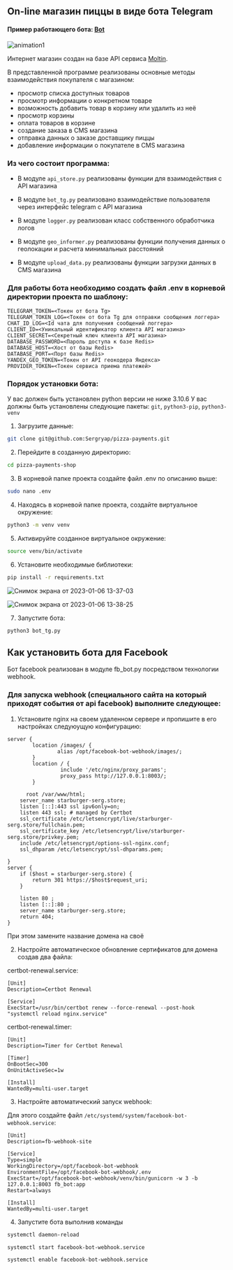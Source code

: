 ## On-line магазин пиццы в виде бота Telegram
#### Пример работающего бота: [Bot](https://t.me/pizza_sergryap_bot)

![animation1](https://user-images.githubusercontent.com/99894266/210982091-844ba29f-75d2-4629-a7a9-06ea9fcbf685.gif)


Интернет магазин создан на базе API сервиса [Moltin](https://www.moltin.com/).

В представленной программе реализованы основные методы взаимодействия покупателя с магазином:

* просмотр списка доступных товаров
* просмотр информации о конкретном товаре
* возможность добавить товар в корзину или удалить из неё
* просмотр корзины
* оплата товаров в корзине
* создание заказа в CMS магазина
* отправка данных о заказе доставщику пиццы
* добавление информации о покупателе в CMS магазина

### Из чего состоит программа:

* В модуле `api_store.py` реализованы функции для взаимодействия с API магазина

* В модуле `bot_tg.py` реализовано взаимодействие пользователя через интерфейс telegram с API магазина

* В модуле `logger.py` реализован класс собственного обработчика логов

* В модуле `geo_informer.py` реализованы функции получения данных о геолокации и расчета минимальных расстояний

* В модуле `upload_data.py` реализованы функции загрузки данных в CMS магазина


### Для работы бота необходимо создать файл .env в корневой директории проекта по шаблону:

```
TELEGRAM_TOKEN=<Токен от бота Tg>
TELEGRAM_TOKEN_LOG=<Токен от бота Tg для отправки сообщения логгера>
CHAT_ID_LOG=<Id чата для получения сообщений логгера>
CLIENT_ID=<Уникальный идентификатор клиента API магазина>
CLIENT_SECRET=<Секретный ключ клиента API магазина>
DATABASE_PASSWORD=<Пароль доступа к базе Redis>
DATABASE_HOST=<Хост от базы Redis>
DATABASE_PORT=<Порт базы Redis>
YANDEX_GEO_TOKEN=<Токен от API геокодера Яндекса>
PROVIDER_TOKEN=<Токен сервиса приема платежей>
```

### Порядок установки бота:

У вас должен быть установлен python версии не ниже 3.10.6
У вас должны быть установлены следующие пакеты: `git`, `python3-pip`, `python3-venv`

1. Загрузите данные:

```sh
git clone git@github.com:Sergryap/pizza-payments.git
```

2. Перейдите в созданную директорию:

```sh
cd pizza-payments-shop
```

3. В корневой папке проекта создайте файл .env по описанию выше:

```sh
sudo nano .env
```

4. Находясь в корневой папке проекта, создайте виртуальное окружение:

```sh
python3 -m venv venv
```

5. Активируйте созданное виртуальное окружение:

```sh
source venv/bin/activate
```

6. Установите необходимые библиотеки:

```sh
pip install -r requirements.txt
```
![Снимок экрана от 2023-01-06 13-37-03](https://user-images.githubusercontent.com/99894266/210973167-ba176515-5f1e-4725-a289-60b012ff0e59.png)

![Снимок экрана от 2023-01-06 13-38-25](https://user-images.githubusercontent.com/99894266/210973282-e5198a39-adc7-4f53-b7c2-93573cc18b30.png)

7. Запустите бота:

```sh
python3 bot_tg.py
```

## Как установить бота для Facebook

Бот facebook реализован в модуле fb_bot.py посредством технологии webhook.

### Для запуска webhook (специального сайта на который приходят события от api facebook) выполните следующее:
1. Установите nginx на своем удаленном сервере и пропишите в его настройках следуюущую конфигурацию:
```
server {
        location /images/ {
                alias /opt/facebook-bot-webhook/images/;
        }      
        location / {
                 include '/etc/nginx/proxy_params';
                 proxy_pass http://127.0.0.1:8003/;
        }

	  root /var/www/html;
    server_name starburger-serg.store;
    listen [::]:443 ssl ipv6only=on;
    listen 443 ssl; # managed by Certbot
    ssl_certificate /etc/letsencrypt/live/starburger-serg.store/fullchain.pem;
    ssl_certificate_key /etc/letsencrypt/live/starburger-serg.store/privkey.pem;
    include /etc/letsencrypt/options-ssl-nginx.conf;
    ssl_dhparam /etc/letsencrypt/ssl-dhparams.pem;

}
server {
    if ($host = starburger-serg.store) {
        return 301 https://$host$request_uri;
    }
    
	listen 80 ;
	listen [::]:80 ;
    server_name starburger-serg.store;
    return 404;
}
```
При этом замените название домена на своё

2. Настройте автоматическое обновление сертификатов для домена создав два файла:

certbot-renewal.service:
```
[Unit]
Description=Certbot Renewal

[Service]
ExecStart=/usr/bin/certbot renew --force-renewal --post-hook "systemctl reload nginx.service"
```
certbot-renewal.timer:
```
[Unit]
Description=Timer for Certbot Renewal

[Timer]
OnBootSec=300
OnUnitActiveSec=1w

[Install]
WantedBy=multi-user.target
```
3. Настройте автоматический запуск webhook:

Для этого создайте файл `/etc/systemd/system/facebook-bot-webhook.service`:
```
[Unit]
Description=fb-webhook-site

[Service]
Type=simple
WorkingDirectory=/opt/facebook-bot-webhook
EnvironmentFile=/opt/facebook-bot-webhook/.env
ExecStart=/opt/facebook-bot-webhook/venv/bin/gunicorn -w 3 -b 127.0.0.1:8003 fb_bot:app
Restart=always

[Install]
WantedBy=multi-user.target
```

4. Запустите бота выполнив команды

```sh
systemctl daemon-reload
```
```sh
systemctl start facebook-bot-webhook.service
```
```sh
systemctl enable facebook-bot-webhook.service 
```
